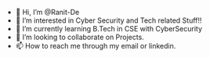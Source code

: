 - 👋 Hi, I’m @Ranit-De
- 👀 I’m interested in Cyber Security and Tech related Stuff!!
- 🌱 I’m currently learning B.Tech in CSE with CyberSecurity
- 💞️ I’m looking to collaborate on Projects.
- 📫 How to reach me through my email or linkedin.

<!---
Ranit-De/Ranit-De is a ✨ special ✨ repository because its `README.md` (this file) appears on your GitHub profile.
You can click the Preview link to take a look at your changes.
--->

